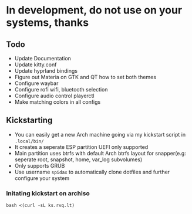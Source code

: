 # In development, do not use on your systems, thanks

## Todo

- Update Documentation
- Update kitty.conf
- Update hyprland bindings
- Figure out Materia on GTK and QT how to set both themes
- Configure waybar
- Configure rofi wifi, bluetooth selection
- Configure audio control playerctl
- Make matching colors in all configs

## Kickstarting

- You can easily get a new Arch machine going via my kickstart script in `.local/bin/`
- It creates a seperate ESP partition UEFI only supported
- Main partition uses btrfs with default Arch btrfs layout for snapper(e.g: seperate root, snapshot, home, var_log subvolumes)
- Only supports GRUB
- Use username `spidax` to automatically clone dotfiles and further configure your system

### Initating kickstart on archiso

```
bash <(curl -sL ks.rvq.lt)
```

